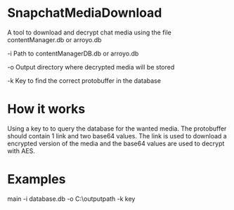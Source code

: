 # SnapchatMediaDownload
A tool to download and decrypt chat media using the file contentManager.db or arroyo.db

-i Path to contentManagerDB.db or arroyo.db

-o Output directory where decrypted media will be stored

-k Key to find the correct protobuffer in the database

# How it works
Using a key to to query the database for the wanted media. The protobuffer should contain 1 link and two base64 values. 
The link is used to download a encrypted version of the media and the base64 values are used to decrypt with AES.

# Examples

main -i database.db -o C:\outputpath -k key

